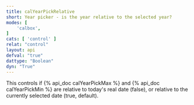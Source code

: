```yaml
---
title: calYearPickRelative
short: Year picker - is the year relative to the selected year?
modes: [
	'calbox',
]
cats: [ 'control' ]
relat: "control"
layout: api
defval: "true"
dattype: "Boolean"
dyn: "True"
---
```



This controls if {% api_doc calYearPickMax %} and {% api_doc calYearPickMin %} are relative to today's real date (false), or relative to the 
currently selected date (true, default).


